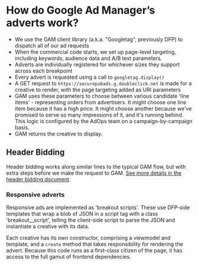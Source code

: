 # How do Google Ad Manager’s adverts work?

* We use the GAM client library (a.k.a. "Googletag", previously DFP) to dispatch all of our ad requests
* When the commercial code starts, we set up page-level targeting, including keywords, audience data and A/B test parameters.
* Adverts are individually registered for whichever sizes they support across each breakpoint
* Every advert is requested using a call to `googletag.display()`
* A GET request to `https://securepubads.g.doubleclick.net` is made for a creative to render, with the page targeting added as URI parameters
* GAM uses these parameters to choose between various candidate 'line items' - representing orders from advertisers.
It might choose one line item because it has a high price. It might choose another because we've promised to serve
so many impressions of it, and it's running behind. This logic is configured by the AdOps team on a campaign-by-campaign basis.
* GAM returns the creative to display.

## Header Bidding

Header bidding works along similar lines to the typical GAM flow, but with extra steps before
we make the request to GAM. [See more details in the header bidding document](../header-bidding/readme.md).

### Responsive adverts
Responsive ads are implemented as 'breakout scripts'. These use DFP-side templates that wrap a blob of JSON in a script tag with
a class 'breakout__script', telling the client-side script to parse the JSON and instantiate a creative with its data.

Each creative has its own constructor, comprising a viewmodel and template, and a `create` method that takes responsibility
for rendering the advert. Because this code runs as a first-class citizen of the page, it has access to the full gamut of frontend dependencies.
